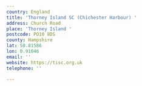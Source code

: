 ```yaml
---
country: England
title: 'Thorney Island SC (Chichester Harbour) '
address: Church Road
place: 'Thorney Island '
postcode: PO10 8DS
county: Hampshire
lat: 50.81586
lon: 0.91046
email: ''
website: https://tisc.org.uk
telephone: ''

---
```

